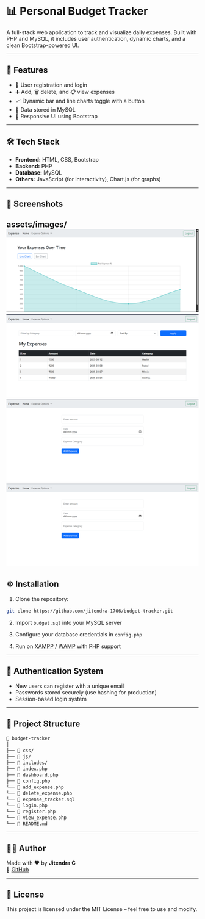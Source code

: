 # 📊 Personal Budget Tracker

A full-stack web application to track and visualize daily expenses. Built with PHP and MySQL, it includes user authentication, dynamic charts, and a clean Bootstrap-powered UI.

---

## 🚀 Features

- 🔐 User registration and login
- ➕ Add, 🗑️ delete, and 📋 view expenses
- 📈 Dynamic bar and line charts toggle with a button
- 💾 Data stored in MySQL
- 🎨 Responsive UI using Bootstrap

---

## 🛠️ Tech Stack

- **Frontend:** HTML, CSS, Bootstrap
- **Backend:** PHP
- **Database:** MySQL
- **Others:** JavaScript (for interactivity), Chart.js (for graphs)

---

## 📸 Screenshots

assets/images/
![alt text](<assets/images/Screenshot 2025-04-14 202513.png>)
![alt text](<assets/images/Screenshot 2025-04-14 202525.png>)
![alt text](<assets/images/Screenshot 2025-04-14 202535.png>)
![alt text](<assets/images/Screenshot 2025-04-14 202535.png>)
---

## ⚙️ Installation

1. Clone the repository:
```bash
git clone https://github.com/jitendra-1706/budget-tracker.git
```

2. Import `budget.sql` into your MySQL server

3. Configure your database credentials in `config.php`

4. Run on [XAMPP](https://www.apachefriends.org/) / [WAMP](http://www.wampserver.com/) with PHP support

---

## 🔐 Authentication System

- New users can register with a unique email
- Passwords stored securely (use hashing for production)
- Session-based login system

---

## 📂 Project Structure

```
📁 budget-tracker
│
├── 📁 css/
├── 📁 js/
├── 📁 includes/
├── 📄 index.php
├── 📄 dashboard.php
├── 📄 config.php
└── 📄 add_expense.php
└── 📄 delete_expense.php
└── 📄 expense_tracker.sql
└── 📄 login.php
└── 📄 register.php
└── 📄 view_expense.php
└── 📄 README.md
```

---

## 👨‍💻 Author

Made with ❤️ by **Jitendra C**  
🔗 [GitHub](https://github.com/Jitendra-1706)

---

## 📄 License

This project is licensed under the MIT License – feel free to use and modify.
